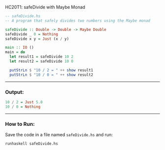 HC20T1: safeDivide with Maybe Monad

```haskell
-- safeDivide.hs
-- A program that safely divides two numbers using the Maybe monad

safeDivide :: Double -> Double -> Maybe Double
safeDivide _ 0 = Nothing
safeDivide x y = Just (x / y)

main :: IO ()
main = do
  let result1 = safeDivide 10 2
  let result2 = safeDivide 10 0

  putStrLn $ "10 / 2 = " ++ show result1
  putStrLn $ "10 / 0 = " ++ show result2
```

---

### Output:

```haskell
10 / 2 = Just 5.0
10 / 0 = Nothing
```

---

### How to Run:

Save the code in a file named `safeDivide.hs` and run:

```bash
runhaskell safeDivide.hs
```
